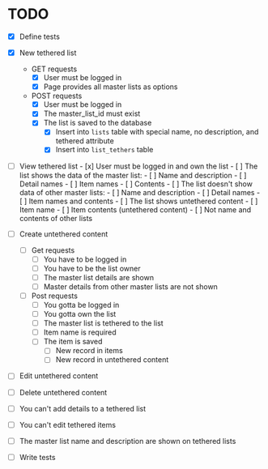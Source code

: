 # TODO

- [x] Define tests

- [x] New tethered list
    - GET requests
        - [x] User must be logged in
        - [x] Page provides all master lists as options
    - POST requests
        - [x] User must be logged in
        - [x] The master_list_id must exist
        - [x] The list is saved to the database
            - [x] Insert into `lists` table with special name, no description, and tethered attribute
            - [x] Insert into `list_tethers` table
- [ ] View tethered list
        - [x] User must be logged in and own the list
        - [ ] The list shows the data of the master list:
            - [ ] Name and description
            - [ ] Detail names
            - [ ] Item names
            - [ ] Contents
        - [ ] The list doesn't show data of other master lists:
            - [ ] Name and description
            - [ ] Detail names
            - [ ] Item names and contents
        - [ ] The list shows untethered content
            - [ ] Item name
            - [ ] Item contents (untethered content)
            - [ ] Not name and contents of other lists
- [ ] Create untethered content
    - [ ] Get requests
        - [ ] You have to be logged in
        - [ ] You have to be the list owner
        - [ ] The master list details are shown
        - [ ] Master details from other master lists are not shown
    - [ ] Post requests
        - [ ] You gotta be logged in
        - [ ] You gotta own the list
        - [ ] The master list is tethered to the list
        - [ ] Item name is required
        - [ ] The item is saved
            - [ ] New record in items
            - [ ] New record in untethered content
- [ ] Edit untethered content
- [ ] Delete untethered content
- [ ] You can't add details to a tethered list
- [ ] You can't edit tethered items
- [ ] The master list name and description are shown on tethered lists

- [ ] Write tests

